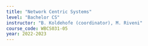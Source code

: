 ```yaml
---
title: "Network Centric Systems"
level: "Bachelor CS"
instructor: "B. Koldehofe (coordinator), M. Riveni"
course_code: WBCS031-05
year: 2022-2023
---
```

